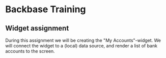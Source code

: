 # Backbase Training
## Widget assignment

During this assignment we will be creating the "My Accounts"-widget. We will connect the widget to a (local) data source, and render a list of bank accounts to the screen.
